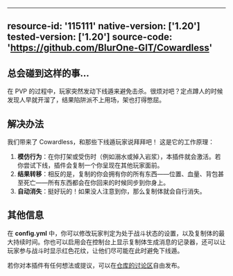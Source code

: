 <!-- resoource:info_spigot -->
---
resource-id: '115111'
native-version: ['1.20']
tested-version: ['1.20']
source-code: 'https://github.com/BlurOne-GIT/Cowardless'
---

<!-- resource:description -->
## 总会碰到这样的事...

在 PVP 的过程中，玩家突然发动下线遁来避免击杀。很烦对吧？定点蹲人的时候发现人早就开溜了，结果陷阱派不上用场，架也打得憋屈。

## 解决办法

我们带来了 Cowardless，和那些下线遁玩家说拜拜吧！
这是它的工作原理：
1. **模仿行为**：在你打架或受伤时（例如溺水或掉入岩浆），本插件就会激活。若你尝试下线，插件会复制一个你呈现在其他玩家面前。
2. **结果转移**：相反的是，复制的你会拥有你的所有东西——位置、血量、背包甚至死亡——所有东西都会在你回来的时候同步到你身上。
3. **自动消失**：挺好玩的！如果没人注意到你，那么复制体就会自行消失。

## 其他信息

在 **config.yml** 中，你可以修改玩家判定为处于战斗状态的设置，以及复制体的最大持续时间。你也可以启用会在控制台上显示复制体生成消息的记录器，还可以让玩家参与战斗时显示红色花纹，让他们尽可能在此时避免下线遁。

若你对本插件有任何想法或提议，可以在[仓库的讨论区](https://github.com/BlurOne-GIT/Cowardless/discussions)自由发布。